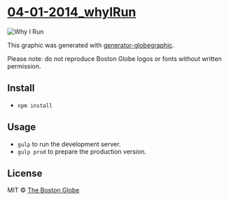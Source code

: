 # [04-01-2014_whyIRun](http://www.bostonglobe.com/2014/04/04/whyirun/wSIhCrN7mDrBA3I4MobCiO/story.html)

![Why I Run](https://cloud.githubusercontent.com/assets/370976/2646845/cda85772-bf43-11e3-9f54-bbe6ef33ddeb.png)

This graphic was generated with [generator-globegraphic](https://github.com/BostonGlobe/generator-globegraphic).

Please note: do not reproduce Boston Globe logos or fonts without written permission.

## Install

- `npm install`

## Usage
- `gulp` to run the development server.
- `gulp prod` to prepare the production version.

## License

MIT © [The Boston Globe](http://github.com/BostonGlobe)
